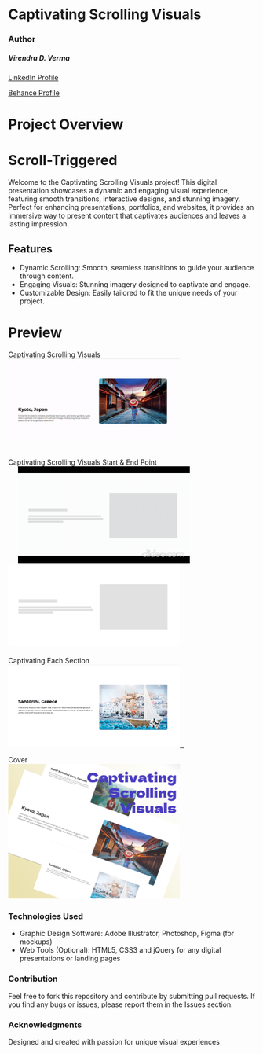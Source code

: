 # Captivating Scrolling Visuals

### Author
##### Virendra D. Verma

<a href="https://www.linkedin.com/in/dharmendraverma95/" target="_blank">LinkedIn Profile </a>

<a href="https://www.behance.net/dhirukumar" target="_blank">Behance Profile </a>


# Project Overview

# Scroll-Triggered

Welcome to the Captivating Scrolling Visuals project! This digital presentation showcases a dynamic and engaging visual experience, featuring smooth transitions, interactive designs, and stunning imagery. Perfect for enhancing presentations, portfolios, and websites, it provides an immersive way to present content that captivates audiences and leaves a lasting impression.




## Features
- Dynamic Scrolling: Smooth, seamless transitions to guide your audience through content.
- Engaging Visuals: Stunning imagery designed to captivate and engage.
- Customizable Design: Easily tailored to fit the unique needs of your project.



# Preview
<span>Captivating Scrolling Visuals</span>
<br/>
<a href="https://www.behance.net/gallery/218527679/Captivating-Scrolling-Visuals" target="_blank">
<img style="width:350px;" src="./img/landingPageSec.gif" alt="" />

</a>
<br/>
<span>Captivating Scrolling Visuals Start & End Point </span>
<br/>
<a href="https://www.behance.net/gallery/218527679/Captivating-Scrolling-Visuals" target="_blank">
<img style="width:350px;margin:0px 20px" src="./img/landingPageSecUIUXLayout.gif" alt="" />
</a>
<a href="https://www.behance.net/gallery/218527679/Captivating-Scrolling-Visuals" target="_blank">
<img style="width:350px;" src="./img/landingPageSecUIUXLayout.png" alt="" />
</a>
<br/>

<br/>
<span>Captivating Each Section  </span>
<br/>
<a href="https://www.behance.net/gallery/218527679/Captivating-Scrolling-Visuals" target="_blank">
<img style="width:350px;" src="./img/landingPageSec1.png" alt="" />
<img style="width:350px;" src="./img/landingPageSec2.jpg" alt="" />
<img style="width:350px;" src="./img/landingPageSec3.jpg" alt="" />
</a>
<br/>

<span>Cover</span>
<br/>
<a href="https://www.behance.net/gallery/218527679/Captivating-Scrolling-Visuals" target="_blank">
<img style="width:350px;" src="./img/cover.png" alt="" />
</a>
<br />

### Technologies Used
<ul>
  <li>Graphic Design Software: Adobe Illustrator, Photoshop, Figma (for mockups)</li>
  <li>Web Tools (Optional): HTML5, CSS3 and jQuery for any digital presentations or landing pages</li>
</ul>

### Contribution
Feel free to fork this repository and contribute by submitting pull requests. If you find any bugs or issues, please report them in the Issues section.


###  Acknowledgments
Designed and created with passion for unique visual experiences




